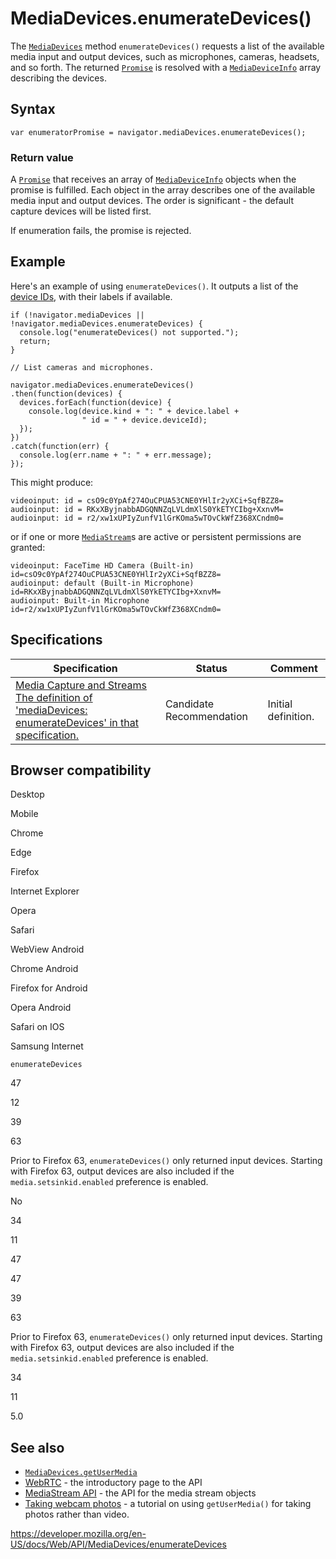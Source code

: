 # MediaDevices.enumerateDevices()

The [`MediaDevices`](../mediadevices) method `enumerateDevices()` requests a list of the available media input and output devices, such as microphones, cameras, headsets, and so forth. The returned [`Promise`](https://developer.mozilla.org/en-US/docs/Web/JavaScript/Reference/Global_Objects/Promise) is resolved with a [`MediaDeviceInfo`](../mediadeviceinfo) array describing the devices.

## Syntax

    var enumeratorPromise = navigator.mediaDevices.enumerateDevices();

### Return value

A [`Promise`](https://developer.mozilla.org/en-US/docs/Web/JavaScript/Reference/Global_Objects/Promise) that receives an array of [`MediaDeviceInfo`](../mediadeviceinfo) objects when the promise is fulfilled. Each object in the array describes one of the available media input and output devices. The order is significant - the default capture devices will be listed first.

If enumeration fails, the promise is rejected.

## Example

Here's an example of using `enumerateDevices()`. It outputs a list of the [device IDs](../mediadeviceinfo/deviceid), with their labels if available.

    if (!navigator.mediaDevices || !navigator.mediaDevices.enumerateDevices) {
      console.log("enumerateDevices() not supported.");
      return;
    }

    // List cameras and microphones.

    navigator.mediaDevices.enumerateDevices()
    .then(function(devices) {
      devices.forEach(function(device) {
        console.log(device.kind + ": " + device.label +
                    " id = " + device.deviceId);
      });
    })
    .catch(function(err) {
      console.log(err.name + ": " + err.message);
    });

This might produce:

    videoinput: id = csO9c0YpAf274OuCPUA53CNE0YHlIr2yXCi+SqfBZZ8=
    audioinput: id = RKxXByjnabbADGQNNZqLVLdmXlS0YkETYCIbg+XxnvM=
    audioinput: id = r2/xw1xUPIyZunfV1lGrKOma5wTOvCkWfZ368XCndm0=

or if one or more [`MediaStream`](../mediastream)s are active or persistent permissions are granted:

    videoinput: FaceTime HD Camera (Built-in) id=csO9c0YpAf274OuCPUA53CNE0YHlIr2yXCi+SqfBZZ8=
    audioinput: default (Built-in Microphone) id=RKxXByjnabbADGQNNZqLVLdmXlS0YkETYCIbg+XxnvM=
    audioinput: Built-in Microphone id=r2/xw1xUPIyZunfV1lGrKOma5wTOvCkWfZ368XCndm0=

## Specifications

<table><thead><tr class="header"><th>Specification</th><th>Status</th><th>Comment</th></tr></thead><tbody><tr class="odd"><td><a href="https://w3c.github.io/mediacapture-main/#dom-mediadevices-enumeratedevices">Media Capture and Streams<br />
<span class="small">The definition of 'mediaDevices: enumerateDevices' in that specification.</span></a></td><td><span class="spec-cr">Candidate Recommendation</span></td><td>Initial definition.</td></tr></tbody></table>

## Browser compatibility

Desktop

Mobile

Chrome

Edge

Firefox

Internet Explorer

Opera

Safari

WebView Android

Chrome Android

Firefox for Android

Opera Android

Safari on IOS

Samsung Internet

`enumerateDevices`

47

12

39

63

Prior to Firefox 63, `enumerateDevices()` only returned input devices. Starting with Firefox 63, output devices are also included if the `media.setsinkid.enabled` preference is enabled.

No

34

11

47

47

39

63

Prior to Firefox 63, `enumerateDevices()` only returned input devices. Starting with Firefox 63, output devices are also included if the `media.setsinkid.enabled` preference is enabled.

34

11

5.0

## See also

- [`MediaDevices.getUserMedia`](getusermedia)
- [WebRTC](../webrtc_api) - the introductory page to the API
- [MediaStream API](../media_streams_api) - the API for the media stream objects
- [Taking webcam photos](../webrtc_api/taking_still_photos) - a tutorial on using `getUserMedia()` for taking photos rather than video.

<a href="https://developer.mozilla.org/en-US/docs/Web/API/MediaDevices/enumerateDevices" class="_attribution-link">https://developer.mozilla.org/en-US/docs/Web/API/MediaDevices/enumerateDevices</a>
